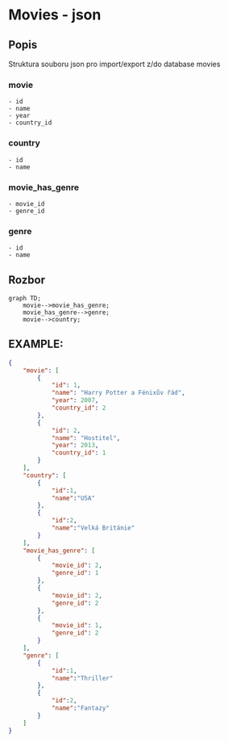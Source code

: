 # Movies - json

## Popis

Struktura souboru json pro import/export z/do database movies

### movie
    - id
    - name
    - year
    - country_id

### country
    - id
    - name

### movie_has_genre
    - movie_id
    - genre_id

### genre
    - id
    - name

## Rozbor

```mermaid
graph TD;
    movie-->movie_has_genre;
    movie_has_genre-->genre;
    movie-->country;
```

## EXAMPLE:
```json
{
    "movie": [
        {
            "id": 1,
            "name": "Harry Potter a Fénixův řád",
            "year": 2007,
            "country_id": 2
        },
        {
            "id": 2,
            "name": "Hostitel",
            "year": 2013,
            "country_id": 1
        }
    ],
    "country": [
        {
            "id":1,
            "name":"USA"
        },
        {
            "id":2,
            "name":"Velká Británie"
        }
    ],
    "movie_has_genre": [
        {
            "movie_id": 2,
            "genre_id": 1
        },
        {
            "movie_id": 2,
            "genre_id": 2
        },
        {
            "movie_id": 1,
            "genre_id": 2
        }
    ],
    "genre": [
        {
            "id":1,
            "name":"Thriller"
        },
        {
            "id":2,
            "name":"Fantazy"
        }
    ]
}
```